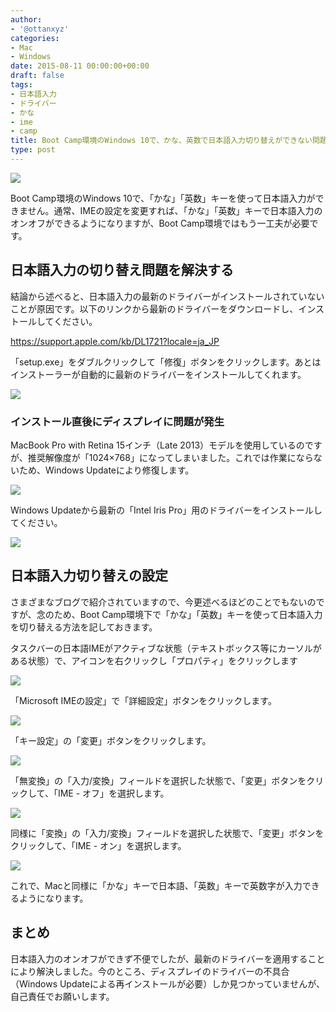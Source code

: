 ```yaml
---
author:
- '@ottanxyz'
categories:
- Mac
- Windows
date: 2015-08-11 00:00:00+00:00
draft: false
tags:
- 日本語入力
- ドライバー
- かな
- ime
- camp
title: Boot Camp環境のWindows 10で、かな、英数で日本語入力切り替えができない問題を解決する
type: post
---
```


![](150811-55c9ae9ac5b47.jpg)

Boot Camp環境のWindows 10で、「かな」「英数」キーを使って日本語入力ができません。通常、IMEの設定を変更すれば、「かな」「英数」キーで日本語入力のオンオフができるようになりますが、Boot Camp環境ではもう一工夫が必要です。

## 日本語入力の切り替え問題を解決する

結論から述べると、日本語入力の最新のドライバーがインストールされていないことが原因です。以下のリンクから最新のドライバーをダウンロードし、インストールしてください。

<https://support.apple.com/kb/DL1721?locale=ja_JP>

「setup.exe」をダブルクリックして「修復」ボタンをクリックします。あとはインストーラーが自動的に最新のドライバーをインストールしてくれます。

![](150811-55c9ae9bbedf3.png)

### インストール直後にディスプレイに問題が発生

MacBook Pro with Retina 15インチ（Late 2013）モデルを使用しているのですが、推奨解像度が「1024×768」になってしまいました。これでは作業にならないため、Windows Updateにより修復します。

![](150811-55c9ae9ce5f02.png)

Windows Updateから最新の「Intel Iris Pro」用のドライバーをインストールしてください。

![](150811-55c9ae9e95607.png)

## 日本語入力切り替えの設定

さまざまなブログで紹介されていますので、今更述べるほどのことでもないのですが、念のため、Boot Camp環境下で「かな」「英数」キーを使って日本語入力を切り替える方法を記しておきます。

タスクバーの日本語IMEがアクティブな状態（テキストボックス等にカーソルがある状態）で、アイコンを右クリックし「プロパティ」をクリックします

![](150811-55c9aea00ca97.png)

「Microsoft IMEの設定」で「詳細設定」ボタンをクリックします。

![](150811-55c9aea0eb90e.png)

「キー設定」の「変更」ボタンをクリックします。

![](150811-55c9aea249b43.png)

「無変換」の「入力/変換」フィールドを選択した状態で、「変更」ボタンをクリックして、「IME - オフ」を選択します。

![](150811-55c9aea3d9432.png)

同様に「変換」の「入力/変換」フィールドを選択した状態で、「変更」ボタンをクリックして、「IME - オン」を選択します。

![](150811-55c9aea57fe9b.png)

これで、Macと同様に「かな」キーで日本語、「英数」キーで英数字が入力できるようになります。

## まとめ

日本語入力のオンオフができず不便でしたが、最新のドライバーを適用することにより解決しました。今のところ、ディスプレイのドライバーの不具合（Windows Updateによる再インストールが必要）しか見つかっていませんが、自己責任でお願いします。

